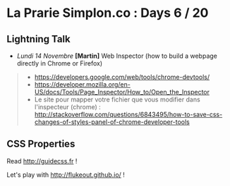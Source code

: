 # La Prarie Simplon.co : Days 6 / 20

## Lightning Talk

- _Lundi 14 Novembre_ **[Martin]** Web Inspector (how to build a webpage directly in Chrome or Firefox)
>   * https://developers.google.com/web/tools/chrome-devtools/
>   * https://developer.mozilla.org/en-US/docs/Tools/Page_Inspector/How_to/Open_the_Inspector
>   * Le site pour mapper votre fichier que vous modifier dans l'inspecteur (chrome) : http://stackoverflow.com/questions/6843495/how-to-save-css-changes-of-styles-panel-of-chrome-developer-tools

## CSS Properties

Read http://guidecss.fr !

Let's play with http://flukeout.github.io/ !
